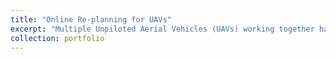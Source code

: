 ```yaml
---
title: "Online Re-planning for UAVs"
excerpt: "Multiple Unpiloted Aerial Vehicles (UAVs) working together have the potential to efficiently survey large geographical areas. Unfortunately, UAVs in the field may fail midway through a survey due to adverse weather, faster-than-expected battery drain, or mechanical malfunction, leaving part of the survey area uncovered. Here we propose an algorithm to online re-plan coverage routes for multiple UAVs to take over the remaining route of a failed team member. We first present a greedy path recovery algorithm whereby each UAV greedily absorbs the closest remaining vertices from the failed UAV's route into its own route. This method is then extended using an existing Tabu search method for multi-agent path repair to give successively better quality paths.  We call the new path repair algorithm GRIT (Greedy Repair Initializes Tabu search), and demonstrate it performing path repair for nominal paths planned with both a traditional lawnmower-style planner and a more sophisticated integer program based planner. We show that GRIT achieves adequate re-plans 10-50 times faster than two benchmark planners, making it ideal for online path repair in mid-flight, although the benchmarks eventually outperform GRIT if given unlimited computation time. <br/><img src='/images/cov.png'>"
collection: portfolio
---
```

